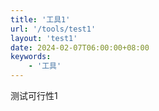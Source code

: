 ```yaml
---
title: '工具1'
url: '/tools/test1'
layout: 'test1'
date: 2024-02-07T06:00:00+08:00
keywords:
    - '工具'
---
```


测试可行性1

<!--more-->